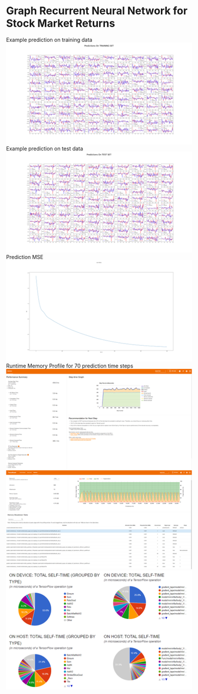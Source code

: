 # Graph Recurrent Neural Network for Stock Market Returns
Example prediction on training data 
![alt-text](https://github.com/claCase/StockGNN/blob/master/results/training_set_500_single.png)
Example prediction on test data
![alt-text](https://github.com/claCase/StockGNN/blob/master/results/test_set_500_single.png)
Prediction MSE 
![alt-text](https://github.com/claCase/StockGNN/blob/master/results/log_loss_single.png)
Runtime Memory Profile for 70 prediction time steps 
![alt-text](https://github.com/claCase/StockGNN/blob/master/results/profiler_summary_usage.png)
![alt-text](https://github.com/claCase/StockGNN/blob/master/results/profiler_memory_usage.png)
![alt-text](https://github.com/claCase/StockGNN/blob/master/results/on_device_ops.png)